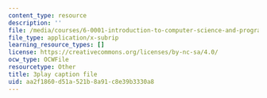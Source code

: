 ```yaml
---
content_type: resource
description: ''
file: /media/courses/6-0001-introduction-to-computer-science-and-programming-in-python-fall-2016/aa2f1860d51a521b8a91c8e39b3330a8_7lQXYl_L28w.vtt
file_type: application/x-subrip
learning_resource_types: []
license: https://creativecommons.org/licenses/by-nc-sa/4.0/
ocw_type: OCWFile
resourcetype: Other
title: 3play caption file
uid: aa2f1860-d51a-521b-8a91-c8e39b3330a8
---
```

